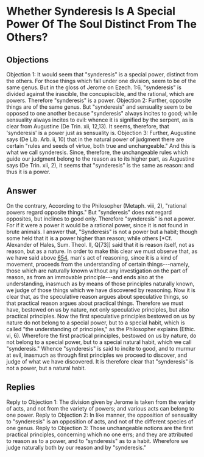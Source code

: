 # Whether Synderesis Is A Special Power Of The Soul Distinct From The Others?
## Objections
Objection 1: It would seem that "synderesis" is a special power, distinct from the others. For those things which fall under one division, seem to be of the same genus. But in the gloss of Jerome on Ezech. 1:6, "synderesis" is divided against the irascible, the concupiscible, and the rational, which are powers. Therefore "synderesis" is a power.
Objection 2: Further, opposite things are of the same genus. But "synderesis" and sensuality seem to be opposed to one another because "synderesis" always incites to good; while sensuality always incites to evil: whence it is signified by the serpent, as is clear from Augustine (De Trin. xii, 12,13). It seems, therefore, that 'synderesis' is a power just as sensuality is.
Objection 3: Further, Augustine says (De Lib. Arb. ii, 10) that in the natural power of judgment there are certain "rules and seeds of virtue, both true and unchangeable." And this is what we call synderesis. Since, therefore, the unchangeable rules which guide our judgment belong to the reason as to its higher part, as Augustine says (De Trin. xii, 2), it seems that "synderesis" is the same as reason: and thus it is a power.
## Answer
On the contrary, According to the Philosopher (Metaph. viii, 2), "rational powers regard opposite things." But "synderesis" does not regard opposites, but inclines to good only. Therefore "synderesis" is not a power. For if it were a power it would be a rational power, since it is not found in brute animals.
I answer that, "Synderesis" is not a power but a habit; though some held that it is a power higher than reason; while others [*Cf. Alexander of Hales, Sum. Theol. II, Q[73]] said that it is reason itself, not as reason, but as a nature. In order to make this clear we must observe that, as we have said above [654](A[8]), man's act of reasoning, since it is a kind of movement, proceeds from the understanding of certain things---namely, those which are naturally known without any investigation on the part of reason, as from an immovable principle---and ends also at the understanding, inasmuch as by means of those principles naturally known, we judge of those things which we have discovered by reasoning. Now it is clear that, as the speculative reason argues about speculative things, so that practical reason argues about practical things. Therefore we must have, bestowed on us by nature, not only speculative principles, but also practical principles. Now the first speculative principles bestowed on us by nature do not belong to a special power, but to a special habit, which is called "the understanding of principles," as the Philosopher explains (Ethic. vi, 6). Wherefore the first practical principles, bestowed on us by nature, do not belong to a special power, but to a special natural habit, which we call "synderesis." Whence "synderesis" is said to incite to good, and to murmur at evil, inasmuch as through first principles we proceed to discover, and judge of what we have discovered. It is therefore clear that "synderesis" is not a power, but a natural habit.
## Replies
Reply to Objection 1: The division given by Jerome is taken from the variety of acts, and not from the variety of powers; and various acts can belong to one power.
Reply to Objection 2: In like manner, the opposition of sensuality to "synderesis" is an opposition of acts, and not of the different species of one genus.
Reply to Objection 3: Those unchangeable notions are the first practical principles, concerning which no one errs; and they are attributed to reason as to a power, and to "synderesis" as to a habit. Wherefore we judge naturally both by our reason and by "synderesis."